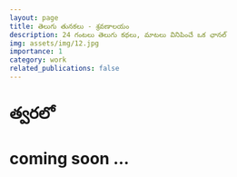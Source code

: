 ```yaml
---
layout: page
title: తెలుగు తునకలు - శ్రవణాలయం
description: 24 గంటలు తెలుగు కథలు, మాటలు వినిపించే ఒక ఛానల్ 
img: assets/img/12.jpg
importance: 1
category: work
related_publications: false
---
```


<h1> త్వరలో </h1>
<h1> coming soon ... </h1>
